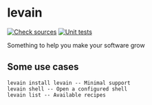 levain
======
[![Check sources](https://github.com/jmoalves/levain/actions/workflows/checkSources.yml/badge.svg)](https://github.com/jmoalves/levain/actions/workflows/checkSources.yml)
[![Unit tests](https://github.com/jmoalves/levain/actions/workflows/test-unit.yml/badge.svg)](https://github.com/jmoalves/levain/actions/workflows/test-unit.yml)

Something to help you make your software grow

## Some use cases
```
levain install levain -- Minimal support
levain shell -- Open a configured shell
levain list -- Available recipes
```
